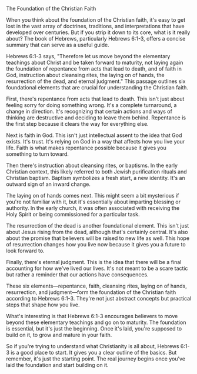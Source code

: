 The Foundation of the Christian Faith

When you think about the foundation of the Christian faith, it's easy to get lost in the vast array of doctrines, traditions, and interpretations that have developed over centuries. But if you strip it down to its core, what is it really about? The book of Hebrews, particularly Hebrews 6:1-3, offers a concise summary that can serve as a useful guide.

Hebrews 6:1-3 says, "Therefore let us move beyond the elementary teachings about Christ and be taken forward to maturity, not laying again the foundation of repentance from acts that lead to death, and of faith in God, instruction about cleansing rites, the laying on of hands, the resurrection of the dead, and eternal judgment." This passage outlines six foundational elements that are crucial for understanding the Christian faith.

First, there's repentance from acts that lead to death. This isn't just about feeling sorry for doing something wrong. It's a complete turnaround, a change in direction. It's recognizing that certain actions and ways of thinking are destructive and deciding to leave them behind. Repentance is the first step because it clears the way for everything else.

Next is faith in God. This isn't just intellectual assent to the idea that God exists. It's trust. It's relying on God in a way that affects how you live your life. Faith is what makes repentance possible because it gives you something to turn toward.

Then there's instruction about cleansing rites, or baptisms. In the early Christian context, this likely referred to both Jewish purification rituals and Christian baptism. Baptism symbolizes a fresh start, a new identity. It's an outward sign of an inward change.

The laying on of hands comes next. This might seem a bit mysterious if you're not familiar with it, but it's essentially about imparting blessing or authority. In the early church, it was often associated with receiving the Holy Spirit or being commissioned for a particular task.

The resurrection of the dead is another foundational element. This isn't just about Jesus rising from the dead, although that's certainly central. It's also about the promise that believers will be raised to new life as well. This hope of resurrection changes how you live now because it gives you a future to look forward to.

Finally, there's eternal judgment. This is the idea that there will be a final accounting for how we've lived our lives. It's not meant to be a scare tactic but rather a reminder that our actions have consequences.

These six elements—repentance, faith, cleansing rites, laying on of hands, resurrection, and judgment—form the foundation of the Christian faith according to Hebrews 6:1-3. They're not just abstract concepts but practical steps that shape how you live.

What's interesting is that Hebrews 6:1-3 encourages believers to move beyond these elementary teachings and go on to maturity. The foundation is essential, but it's just the beginning. Once it's laid, you're supposed to build on it, to grow and mature in your faith.

So if you're trying to understand what Christianity is all about, Hebrews 6:1-3 is a good place to start. It gives you a clear outline of the basics. But remember, it's just the starting point. The real journey begins once you've laid the foundation and start building on it.
